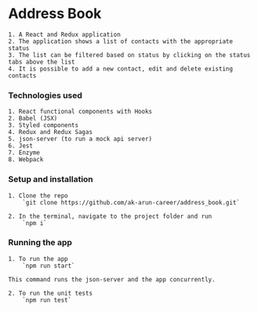 # Address Book
    1. A React and Redux application
    2. The application shows a list of contacts with the appropriate status
    3. The list can be filtered based on status by clicking on the status tabs above the list
    4. It is possible to add a new contact, edit and delete existing contacts

### Technologies used
    1. React functional components with Hooks
    2. Babel (JSX)
    3. Styled components
    4. Redux and Redux Sagas
    5. json-server (to run a mock api server)
    6. Jest
    7. Enzyme
    8. Webpack
### Setup and installation
    1. Clone the repo
        `git clone https://github.com/ak-arun-career/address_book.git`

    2. In the terminal, navigate to the project folder and run
        `npm i`
### Running the app

    1. To run the app
        `npm run start`

    This command runs the json-server and the app concurrently.
    
    2. To run the unit tests
        `npm run test`
    
